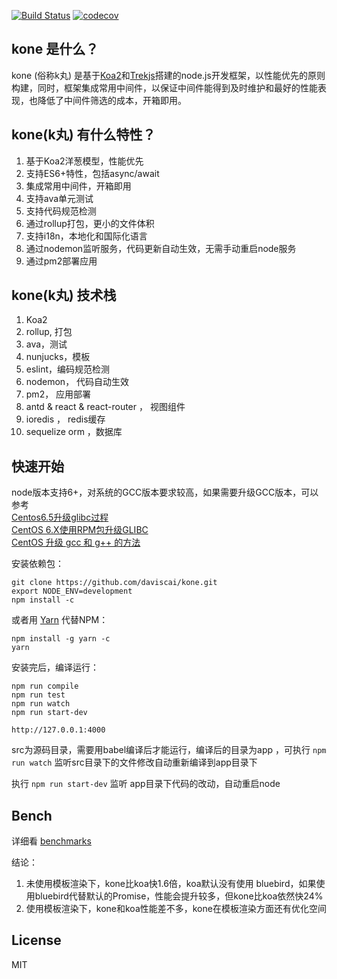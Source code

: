 [![Build Status](https://travis-ci.org/daviscai/kone.svg?branch=master)](https://travis-ci.org/daviscai/kone)
[![codecov](https://codecov.io/gh/daviscai/kone/branch/master/graph/badge.svg)](https://codecov.io/gh/daviscai/kone)

## kone 是什么？
kone (俗称k丸) 是基于[Koa2](http://koajs.com/)和[Trekjs](https://trekjs.com/)搭建的node.js开发框架，以性能优先的原则构建，同时，框架集成常用中间件，以保证中间件能得到及时维护和最好的性能表现，也降低了中间件筛选的成本，开箱即用。



## kone(k丸) 有什么特性？

1. 基于Koa2洋葱模型，性能优先
2. 支持ES6+特性，包括async/await
3. 集成常用中间件，开箱即用
4. 支持ava单元测试
5. 支持代码规范检测
6. 通过rollup打包，更小的文件体积
7. 支持i18n，本地化和国际化语言
8. 通过nodemon监听服务，代码更新自动生效，无需手动重启node服务
9. 通过pm2部署应用


## kone(k丸) 技术栈
1. Koa2
2. rollup, 打包
3. ava，测试
4. nunjucks，模板
5. eslint，编码规范检测
6. nodemon， 代码自动生效
7. pm2， 应用部署
8. antd & react & react-router ， 视图组件
9. ioredis ， redis缓存
10. sequelize orm ，数据库

## 快速开始

node版本支持6+，对系统的GCC版本要求较高，如果需要升级GCC版本，可以参考  
[Centos6.5升级glibc过程](https://cnodejs.org/topic/56dc21f1502596633dc2c3dc)  
[CentOS 6.X使用RPM包升级GLIBC](http://blog.ttionya.com/article-1559.html)   
[CentOS 升级 gcc 和 g++ 的方法](http://www.wengweitao.com/centos-sheng-ji-gcc-he-g-de-fang-fa.html)  


安装依赖包：
```
git clone https://github.com/daviscai/kone.git
export NODE_ENV=development
npm install -c  
```

或者用 [Yarn](https://yarnpkg.com/docs/usage/) 代替NPM：
```
npm install -g yarn -c
yarn
```

安装完后，编译运行：
```
npm run compile
npm run test
npm run watch
npm run start-dev

http://127.0.0.1:4000
```


src为源码目录，需要用babel编译后才能运行，编译后的目录为app ，可执行 `npm run watch` 监听src目录下的文件修改自动重新编译到app目录下

执行 `npm run start-dev` 监听 app目录下代码的改动，自动重启node

## Bench

详细看 [benchmarks](https://github.com/daviscai/kone/tree/master/benchmarks)

结论：  
1. 未使用模板渲染下，kone比koa快1.6倍，koa默认没有使用 bluebird，如果使用bluebird代替默认的Promise，性能会提升较多，但kone比koa依然快24%     
2. 使用模板渲染下，kone和koa性能差不多，kone在模板渲染方面还有优化空间  


## License
MIT
